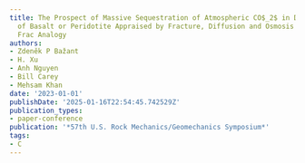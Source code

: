 ```yaml
---
title: The Prospect of Massive Sequestration of Atmospheric CO$_2$ in Deep Formations
  of Basalt or Peridotite Appraised by Fracture, Diffusion and Osmosis Analysis and
  Frac Analogy
authors:
- Zdeněk P Bažant
- H. Xu
- Anh Nguyen
- Bill Carey
- Mehsam Khan
date: '2023-01-01'
publishDate: '2025-01-16T22:54:45.742529Z'
publication_types:
- paper-conference
publication: '*57th U.S. Rock Mechanics/Geomechanics Symposium*'
tags:
- C
---
```

